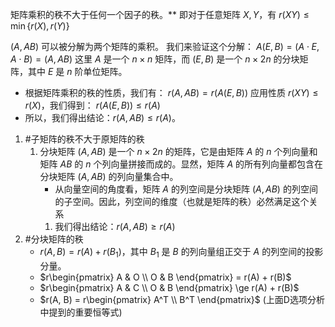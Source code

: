 矩阵乘积的秩不大于任何一个因子的秩。**
    即对于任意矩阵 $X, Y$，有 $r(XY) \le \min\{r(X), r(Y)\}$

$(A, AB)$ 可以被分解为两个矩阵的乘积。
    我们来验证这个分解：
    $A(E, B) = (A \cdot E, A \cdot B) = (A, AB)$
    这里 $A$ 是一个 $n \times n$ 矩阵，而 $(E, B)$ 是一个 $n \times 2n$ 的分块矩阵，其中 $E$ 是 $n$ 阶单位矩阵。
*   根据矩阵乘积的秩的性质，我们有：
    $r(A, AB) = r(A(E, B))$
    应用性质 $r(XY) \le r(X)$，我们得到：
    $r(A(E, B)) \le r(A)$
*   所以，我们得出结论：$r(A, AB) \le r(A)$。

1. #子矩阵的秩不大于原矩阵的秩 
	1. 分块矩阵 $(A, AB)$ 是一个 $n \times 2n$ 的矩阵，它是由矩阵 $A$ 的 $n$ 个列向量和矩阵 $AB$ 的 $n$ 个列向量拼接而成的。显然，矩阵 $A$ 的所有列向量都包含在分块矩阵 $(A, AB)$ 的列向量集合中。
		*   从向量空间的角度看，矩阵 $A$ 的列空间是分块矩阵 $(A, AB)$ 的列空间的子空间。因此，列空间的维度（也就是矩阵的秩）必然满足这个关系 
		1.  我们得出结论：$r(A, AB) \ge r(A)$
2. #分块矩阵的秩 
	*   $r(A, B) = r(A) + r(B_1)$，其中 $B_1$ 是 $B$ 的列向量组正交于 $A$ 的列空间的投影分量。
	*   $r\begin{pmatrix} A & O \\ O & B \end{pmatrix} = r(A) + r(B)$
	*   $r\begin{pmatrix} A & C \\ O & B \end{pmatrix} \ge r(A) + r(B)$
	*   $r(A, B) = r\begin{pmatrix} A^T \\ B^T \end{pmatrix}$ (上面D选项分析中提到的重要恒等式)
